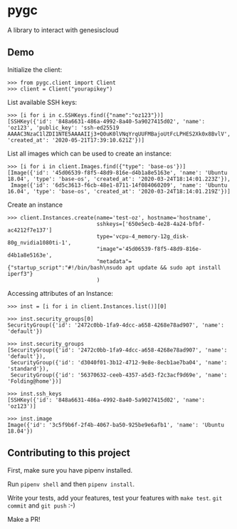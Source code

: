 # pygc

A library to interact with genesiscloud

## Demo

Initialize the client:
```
>>> from pygc.client import Client
>>> client = Client("yourapikey")
```

List available SSH keys:
```
>>> [i for i in c.SSHKeys.find({"name":"oz123"})]
[SSHKey({'id': '848a6631-486a-4992-8a40-5a9027415d02', 'name': 'oz123', 'public_key': 'ssh-ed25519 AAAAC3NzaC1lZDI1NTE5AAAAIIj3+Q0uK0lVNqYrqUUFMBajoUtFcLPHES2Xk0x8BvlV', 'created_at': '2020-05-21T17:39:10.621Z'})]
```

List all images which can be used to create an instance:
```
>>> [i for i in client.Images.find({"type": 'base-os'})]
[Image({'id': '45d06539-f8f5-48d9-816e-d4b1a8e5163e', 'name': 'Ubuntu 18.04', 'type': 'base-os', 'created_at': '2020-03-24T18:14:01.223Z'}),
 Image({'id': '6d5c3613-f6cb-48e1-8711-14f084060209', 'name': 'Ubuntu 16.04', 'type': 'base-os', 'created_at': '2020-03-24T18:14:01.219Z'})]
```

Create an instance
```
>>> client.Instances.create(name='test-oz', hostname='hostname',
                            sshkeys=['650e5ecb-4e28-4a24-bfbf-ac4212f7e137']
                            type='vcpu-4_memory-12g_disk-80g_nvidia1080ti-1',
                            "image"='45d06539-f8f5-48d9-816e-d4b1a8e5163e',
                            "metadata"={"startup_script":"#!/bin/bash\nsudo apt update && sudo apt install iperf3"}
                            )
```

Accessing attributes of an Instance:
```
>>> inst = [i for i in client.Instances.list()][0]

>>> inst.security_groups[0]
SecurityGroup({'id': '2472c0bb-1fa9-4dcc-a658-4268e78ad907', 'name': 'default'})

>>> inst.security_groups
[SecurityGroup({'id': '2472c0bb-1fa9-4dcc-a658-4268e78ad907', 'name': 'default'}),
 SecurityGroup({'id': 'd3040f01-3b12-4712-9e8e-8ecb1ae7ba04', 'name': 'standard'}),
 SecurityGroup({'id': '56370632-ceeb-4357-a5d3-f2c3acf9d69e', 'name': 'Folding@home'})]

>>> inst.ssh_keys
[SSHKey({'id': '848a6631-486a-4992-8a40-5a9027415d02', 'name': 'oz123')]

>>> inst.image
Image({'id': '3c5f9b6f-2f4b-4067-ba50-925be9e6afb1', 'name': 'Ubuntu 18.04'})
```

## Contributing to this project

First, make sure you have pipenv installed.

Run `pipenv shell` and then `pipenv install`.

Write your tests, add your features, test your features with `make test`.
`git commit` and `git push` :-)

Make a PR!
